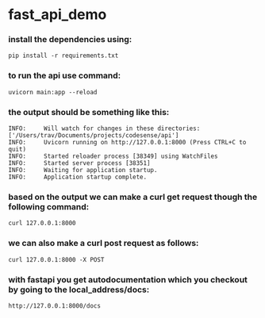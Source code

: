 # fast_api_demo

### install the dependencies using:
    pip install -r requirements.txt

### to run the api use command:
    uvicorn main:app --reload

### the output should be something like this:
    INFO:     Will watch for changes in these directories: ['/Users/trav/Documents/projects/codesense/api']
    INFO:     Uvicorn running on http://127.0.0.1:8000 (Press CTRL+C to quit)
    INFO:     Started reloader process [38349] using WatchFiles
    INFO:     Started server process [38351]
    INFO:     Waiting for application startup.
    INFO:     Application startup complete.

### based on the output we can make a curl get request though the following command:
    curl 127.0.0.1:8000 

### we can also make a curl post request as follows:
    curl 127.0.0.1:8000 -X POST

### with fastapi you get autodocumentation which you checkout by going to the local_address/docs:
    http://127.0.0.1:8000/docs